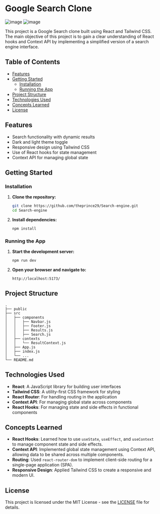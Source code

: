 # Google Search Clone

![image](https://github.com/user-attachments/assets/61f403be-04cb-4fc9-9e8c-275aef3ef515)
![image](https://github.com/user-attachments/assets/071e5652-e129-43b1-950d-91dfbe9e1f3e)


This project is a Google Search clone built using React and Tailwind CSS. The main objective of this project is to gain a clear understanding of React hooks and Context API by implementing a simplified version of a search engine interface.

## Table of Contents

- [Features](#features)
- [Getting Started](#getting-started)
  - [Installation](#installation)
  - [Running the App](#running-the-app)
- [Project Structure](#project-structure)
- [Technologies Used](#technologies-used)
- [Concepts Learned](#concepts-learned)
- [License](#license)

## Features

- Search functionality with dynamic results
- Dark and light theme toggle
- Responsive design using Tailwind CSS
- Use of React hooks for state management
- Context API for managing global state

## Getting Started

### Installation

1. **Clone the repository:**

   ```bash
   git clone https://github.com/theprince29/Search-engine.git
   cd Search-engine
   ```

2. **Install dependencies:**

   ```bash
   npm install
   ```

### Running the App

1. **Start the development server:**

   ```bash
   npm run dev
   ```

2. **Open your browser and navigate to:**

   ```
   http://localhost:5173/
   ```

## Project Structure

```
.
├── public
├── src
│   ├── components
│   │   ├── Navbar.js
│   │   ├── Footer.js
│   │   ├── Results.js
│   │   ├── Search.js
│   ├── contexts
│   │   └── ResultContext.js
│   ├── App.js
│   ├── index.js
│   └── ...
└── README.md
```

## Technologies Used

- **React**: A JavaScript library for building user interfaces
- **Tailwind CSS**: A utility-first CSS framework for styling
- **React Router**: For handling routing in the application
- **Context API**: For managing global state across components
- **React Hooks**: For managing state and side effects in functional components

## Concepts Learned

- **React Hooks**: Learned how to use `useState`, `useEffect`, and `useContext` to manage component state and side effects.
- **Context API**: Implemented global state management using Context API, allowing data to be shared across multiple components.
- **Routing**: Used `react-router-dom` to implement client-side routing for a single-page application (SPA).
- **Responsive Design**: Applied Tailwind CSS to create a responsive and modern UI.

## License

This project is licensed under the MIT License - see the [LICENSE](LICENSE) file for details.

